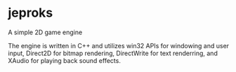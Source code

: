 # jeproks

A simple 2D game engine

The engine is written in C++ and utilizes win32 APIs for windowing and user input, 
Direct2D for bitmap rendering, DirectWrite for text renderring, 
and XAudio for playing back sound effects.
